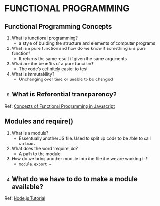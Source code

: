 # FUNCTIONAL PROGRAMMING

## Functional Programming Concepts  

1. What is functional programming?
   - a style of building the structure and elements of computer programs
2. What is a pure function and how do we know if something is a pure function?
   - It returns the same result if given the same arguments
3. What are the benefits of a pure function?  
   - The code’s definitely easier to test
4. What is immutability?
   - Unchanging over time or unable to be changed
5. What is Referential transparency?
   -   

Ref: [Concepts of Functional Programming in Javascript](https://medium.com/the-renaissance-developer/concepts-of-functional-programming-in-javascript-6bc84220d2aa)

## Modules and require()  
 
1. What is a module?
   - Essentually another JS file. Used to split up code to be able to call on later.
2. What does the word ‘require’ do?  
   - A path to the module
3. How do we bring another module into the file the we are working in?  
   - ```module.export =```
4. What do we have to do to make a module available? 
   -  

Ref: [Node.js Tutorial](https://www.youtube.com/watch?v=xHLd36QoS4k)
